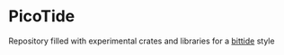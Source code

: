 # PicoTide

Repository filled with experimental crates and libraries for a [bittide](https://www.bittide.io/) style 